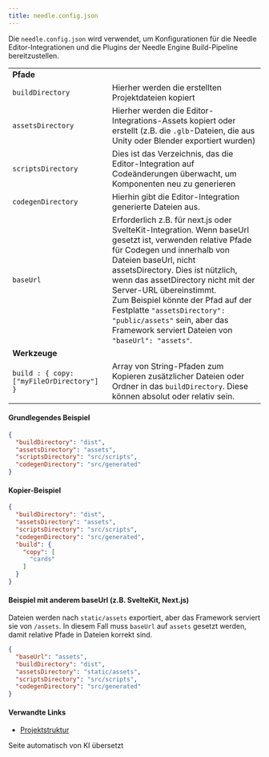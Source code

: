 ```yaml
---
title: needle.config.json
---
```


Die `needle.config.json` wird verwendet, um Konfigurationen für die Needle Editor-Integrationen und die Plugins der Needle Engine Build-Pipeline bereitzustellen.

| | |
| --- | --- |
| **Pfade** | |
| `buildDirectory` | Hierher werden die erstellten Projektdateien kopiert |
| `assetsDirectory` | Hierher werden die Editor-Integrations-Assets kopiert oder erstellt (z.B. die `.glb`-Dateien, die aus Unity oder Blender exportiert wurden) |
| `scriptsDirectory` | Dies ist das Verzeichnis, das die Editor-Integration auf Codeänderungen überwacht, um Komponenten neu zu generieren |
| `codegenDirectory` | Hierhin gibt die Editor-Integration generierte Dateien aus. |
| `baseUrl` | Erforderlich z.B. für next.js oder SvelteKit-Integration. Wenn baseUrl gesetzt ist, verwenden relative Pfade für Codegen und innerhalb von Dateien baseUrl, nicht assetsDirectory. Dies ist nützlich, wenn das assetDirectory nicht mit der Server-URL übereinstimmt.<br/>Zum Beispiel könnte der Pfad auf der Festplatte `"assetsDirectory": "public/assets"` sein, aber das Framework serviert Dateien von `"baseUrl": "assets"`. |
| **Werkzeuge** | |
| `build : { copy: ["myFileOrDirectory"] }` | Array von String-Pfaden zum Kopieren zusätzlicher Dateien oder Ordner in das `buildDirectory`. Diese können absolut oder relativ sein. |


#### Grundlegendes Beispiel
```json
{
  "buildDirectory": "dist",
  "assetsDirectory": "assets",
  "scriptsDirectory": "src/scripts",
  "codegenDirectory": "src/generated"
}
```

#### Kopier-Beispiel
```json
{
  "buildDirectory": "dist",
  "assetsDirectory": "assets",
  "scriptsDirectory": "src/scripts",
  "codegenDirectory": "src/generated",
  "build": {
    "copy": [
      "cards"
    ]
  }
}
```

#### Beispiel mit anderem baseUrl (z.B. SvelteKit, Next.js)
Dateien werden nach `static/assets` exportiert, aber das Framework serviert sie von `/assets`. In diesem Fall muss `baseUrl` auf `assets` gesetzt werden, damit relative Pfade in Dateien korrekt sind.

```json
{
  "baseUrl": "assets",
  "buildDirectory": "dist",
  "assetsDirectory": "static/assets",
  "scriptsDirectory": "src/scripts",
  "codegenDirectory": "src/generated"
}
```

#### Verwandte Links
- [Projektstruktur](../project-structure.md)

Seite automatisch von KI übersetzt